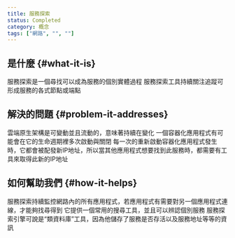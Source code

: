 ```yaml
---
title: 服務探索
status: Completed
category: 概念
tags: ["網路", "", ""]
---
```


## 是什麼 {#what-it-is}

服務探索是一個尋找可以成為服務的個別實體過程
服務探索工具持續關注追蹤可形成服務的各式節點或端點

## 解決的問題 {#problem-it-addresses}

雲端原生架構是可變動並且流動的，意味著持續在變化 
一個容器化應用程式有可能會在它的生命週期裡多次啟動與關閉
每一次的重新啟動容器化應用程式發生時，它都會被配發新IP地址，所以當其他應用程式想要找到此服務時，都需要有工具來取得此新的IP地址

## 如何幫助我們 {#how-it-helps}

服務探索持續監控網路內的所有應用程式，若應用程式有需要對另一個應用程式連線，才能夠找尋得到
它提供一個常用的搜尋工具，並且可以辨認個別服務
服務探索引擎可說是“類資料庫”工具，因為他儲存了服務是否存活以及服務地址等等的資訊
